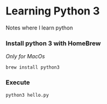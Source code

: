 # Learning Python 3
Notes where I learn python

### Install python 3 with HomeBrew
_Only for MacOs_
```
brew install python3
```

### Execute
```
python3 hello.py
```
